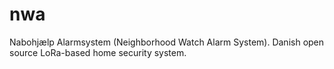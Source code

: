 # nwa
Nabohjælp Alarmsystem (Neighborhood Watch Alarm System). 
Danish open source LoRa-based home security system.
